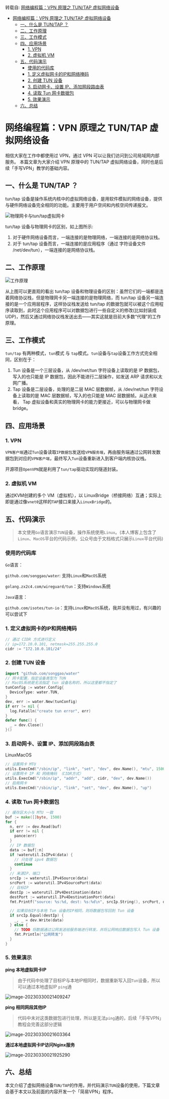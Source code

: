 转载自: [网络编程篇：VPN 原理之 TUN/TAP 虚拟网络设备](https://xzcoder.com/posts/network/04-devices-tun.html)

- [网络编程篇：VPN 原理之 TUN/TAP 虚拟网络设备](#网络编程篇vpn-原理之-tuntap-虚拟网络设备)
  - [一、什么是 TUN/TAP ？](#一什么是-tuntap-)
  - [二、工作原理](#二工作原理)
  - [三、工作模式](#三工作模式)
  - [四、应用场景](#四应用场景)
    - [1. VPN](#1-vpn)
    - [2. 虚拟机 VM](#2-虚拟机-vm)
  - [五、代码演示](#五代码演示)
    - [使用的代码库](#使用的代码库)
    - [1. 定义虚拟网卡的IP和网络掩码](#1-定义虚拟网卡的ip和网络掩码)
    - [2. 创建 TUN 设备](#2-创建-tun-设备)
    - [3. 启动网卡、设置 IP、添加网段路由表](#3-启动网卡设置-ip添加网段路由表)
    - [4. 读取 Tun 网卡数据包](#4-读取-tun-网卡数据包)
    - [5. 效果演示](#5-效果演示)
  - [六、总结](#六总结)


# 网络编程篇：VPN 原理之 TUN/TAP 虚拟网络设备

相信大家在工作中都使用过 VPN，通过 VPN 可以让我们访问到公司局域网内部服务。 本篇文章为大家介绍 VPN 原理中的 TUN/TAP 虚拟网络设备，同时也是后续「手写VPN」教学的基础内容。

## 一、什么是 TUN/TAP ？

tun/tap 设备是操作系统内核中的虚拟网络设备，是用软件模拟的网络设备，提供与硬件网络设备完全相同的功能。主要用于用户空间和内核空间传递报文。

![物理网卡与tun/tap虚拟网卡](assets/1751167770-d52ae3909f23824124e9bd4499228dc3.png)

tun/tap 设备与物理网卡的区别，如上图所示:

1.  对于硬件网络设备而言，一端连接的是物理网络，一端连接的是网络协议栈。
2.  对于 tun/tap 设备而言，一端连接的是应用程序（通过 字符设备文件 /net/dev/tun），一端连接的是网络协议栈。

## 二、工作原理

![工作原理](assets/1751167770-10a04f59d7ed95ea08dd6d72e7a15a69.png)

从上图可以更直观的看出 tun/tap 设备和物理设备的区别：虽然它们的一端都是连着网络协议栈，但是物理网卡另一端连接的是物理网络，而 tun/tap 设备另一端连接的是一个应用层程序，这样协议栈发送给 tun/tap 的数据包就可以被这个应用程序读取到，此时这个应用程序可以对数据包进行一些自定义的修改(比如封装成 UDP)，然后又通过网络协议栈发送出去——其实这就是目前大多数“代理”的工作原理。

## 三、工作模式

`tun/tap` 有两种模式，`tun`模式 与 `tap`模式。`tun`设备与`tap`设备工作方式完全相同，区别在于：

1.  Tun 设备是一个三层设备，从 /dev/net/tun 字符设备上读取的是 IP 数据包，写入的也只能是 IP 数据包，因此不能进行二层操作，如发送 ARP 请求和以太网广播。
2.  Tap 设备是二层设备，处理的是二层 MAC 层数据帧，从 /dev/net/tun 字符设备上读取的是 MAC 层数据帧，写入的也只能是 MAC 层数据帧。从这点来看， Tap 虚拟设备和真实的物理网卡的能力更接近，可以与物理网卡做 bridge。

## 四、应用场景

### 1. VPN

`VPN客户端`通过`Tun`设备读取`IP数据包`发送给`VPN服务端`，再由服务端通过公网转发数据包到对应的`VPN客户端`，最终写入`Tun`设备重新进入到客户端内核协议栈。

开源项目`OpenVPN`就是利用了`tun/tap`驱动实现的隧道封装。

### 2. 虚拟机 VM

通过KVM创建的多个 VM（虚拟机），以 LinuxBridge（桥接网络）互通；实际上即是通过像`vnet0`这样的`TAP`接口来接入`LinuxBridge`的。

## 五、代码演示

> 本文使用`Go`语言演示`TUN`设备，操作系统使用`Linux`。(本人博客上包含了`Linux`、`MacOS`平台的代码示例，公众号由于文档格式只展示`Linux`平台代码)

### 使用的代码库

`Go`语言：

`github.com/songgao/water`: 支持`Linux`和`MacOS`系统

`golang.zx2c4.com/wireguard/tun`：支持`Windows`系统

`Java`语言：

`github.com/isotes/tun-io`：支持`Linux`和`MacOS`系统，我并没有用过，有兴趣的可以尝试下

### 1. 定义虚拟网卡的IP和网络掩码

```go
// 通过 CIDR 方式进行定义
// ip=172.10.0.101, netmask=255.255.255.0
cidr := "172.10.0.101/24"
```

### 2. 创建 TUN 设备

```go
import "github.com/songgao/water"
// 网卡配置，指定设备类型为 TUN
// MacOS系统是无法指定 tun 设备名称的，所以这里都不指定了
tunConfig := water.Config{
  DeviceType: water.TUN,
}
dev, err := water.New(tunConfig)
if err != nil {
  log.Fatalln("create tun error", err)
}
defer func() {
  _ = dev.Close()
}()
```

### 3. 启动网卡、设置 IP、添加网段路由表

LinuxMacOS

```go
// 设置网卡 MTU
utils.ExecCmd("/sbin/ip", "link", "set", "dev", dev.Name(), "mtu", 1500)
// 设置网卡 IP 和 网络掩码 （CIDR方式）
utils.ExecCmd("/sbin/ip", "addr", "add", cidr, "dev", dev.Name())
// 启用网卡
utils.ExecCmd("/sbin/ip", "link", "set", "dev", dev.Name(), "up")
```

### 4. 读取 Tun 网卡数据包

```go
// 缓存区大小与 MTU 一致
buf := make([]byte, 1500)
for {
  n, err := dev.Read(buf)
  if err != nil {
    pance(err)
  }
  // IP 数据包
  data := buf[:n]
  if !waterutil.IsIPv4(data) {
    // 只处理 ipv4 数据包
    continue
  }
  // 来源IP、端口
  srcIp := waterutil.IPv4Source(data)
  srcPort := waterutil.IPv4SourcePort(data)
  // 目标IP
  destIp := waterutil.IPv4Destination(data)
  destPort := waterutil.IPv4DestinationPort(data)
  fmt.Printf("source: %s:%d, dest: %s:%d\n", srcIp.String(), srcPort, destIp.String(), destPort)

  // 如果目标IP与本地 Tun 设备的IP相同，则将数据包写回到 Tun 设备
  if srcIp.Equal(destIp) {
    _, _ = dev.Write(data)
  } else {
    // TODO 将数据通过公网发送给服务端进行转发，并将公网响应数据包写入 Tun 设备
    fmt.Println("公网转发")
  }
}
```

### 5. 效果演示

**ping 本地虚拟网卡IP**

> 由于代码中处理了目标IP与本地IP相同时，数据重新写入回`Tun`设备，所以可以通过本地虚拟IP `ping`通

![image-20230330021409247](assets/1751167770-d4e53dfcefb3518dd821db5fda6a4422.png)

**ping 相同网段其他IP**

> 代码中未对这类数据包进行处理，所以是无法`ping`通的，后续「手写VPN」教程会完善这部分逻辑

![image-20230330021603364](assets/1751167770-4a3e418460141bdb0c72bf3b36ec779c.png)

**通过本地虚拟网卡IP访问Nginx服务**

![image-20230330021925290](assets/1751167770-6e3e505cf3ecdc148748471afe16bbf0.png)

## 六、总结

本文介绍了虚拟网络设备`TUN/TAP`的作用，并代码演示`TUN`设备的使用，下篇文章会基于本文以及前面的内容开发一个「简易VPN」程序。
